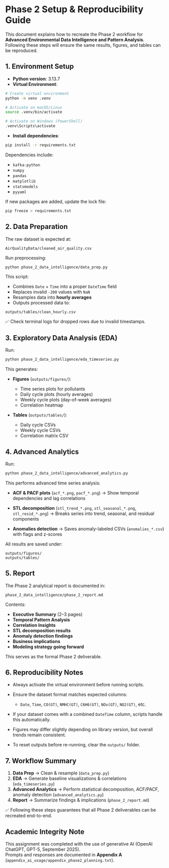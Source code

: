 
# Phase 2 Setup & Reproducibility Guide

This document explains how to recreate the Phase 2 workflow for **Advanced Environmental Data Intelligence and Pattern Analysis**.  
Following these steps will ensure the same results, figures, and tables can be reproduced.

## 1. Environment Setup

- **Python version**: 3.13.7  
- **Virtual Environment**:

```bash
# Create virtual environment
python -m venv .venv

# Activate on macOS/Linux
source .venv/bin/activate

# Activate on Windows (PowerShell)
.venv\Scripts\activate
````

* **Install dependencies**:

```bash
pip install -r requirements.txt
```

Dependencies include:

* `kafka-python`
* `numpy`
* `pandas`
* `matplotlib`
* `statsmodels`
* `pyyaml`

If new packages are added, update the lock file:

```bash
pip freeze > requirements.txt
```


## 2. Data Preparation

The raw dataset is expected at:

```
AirQualityData/cleaned_air_quality.csv
```

Run preprocessing:

```bash
python phase_2_data_intelligence/data_prep.py
```

This script:

* Combines `Date` + `Time` into a proper `DateTime` field
* Replaces invalid `-200` values with `NaN`
* Resamples data into **hourly averages**
* Outputs processed data to:

```
outputs/tables/clean_hourly.csv
```

✅ Check terminal logs for dropped rows due to invalid timestamps.


## 3. Exploratory Data Analysis (EDA)

Run:

```bash
python phase_2_data_intelligence/eda_timeseries.py
```

This generates:

* **Figures** (`outputs/figures/`):

  * Time series plots for pollutants
  * Daily cycle plots (hourly averages)
  * Weekly cycle plots (day-of-week averages)
  * Correlation heatmap

* **Tables** (`outputs/tables/`):

  * Daily cycle CSVs
  * Weekly cycle CSVs
  * Correlation matrix CSV


## 4. Advanced Analytics

Run:

```bash
python phase_2_data_intelligence/advanced_analytics.py
```

This performs advanced time series analysis:

* **ACF & PACF plots** (`acf_*.png`, `pacf_*.png`)
  → Show temporal dependencies and lag correlations

* **STL decomposition** (`stl_trend_*.png`, `stl_seasonal_*.png`, `stl_resid_*.png`)
  → Breaks series into trend, seasonal, and residual components

* **Anomalies detection**
  → Saves anomaly-labeled CSVs (`anomalies_*.csv`) with flags and z-scores

All results are saved under:

```
outputs/figures/
outputs/tables/
```


## 5. Report

The Phase 2 analytical report is documented in:

```
phase_2_data_intelligence/phase_2_report.md
```

Contents:

* **Executive Summary** (2–3 pages)
* **Temporal Pattern Analysis**
* **Correlation Insights**
* **STL decomposition results**
* **Anomaly detection findings**
* **Business implications**
* **Modeling strategy going forward**

This serves as the formal Phase 2 deliverable.


## 6. Reproducibility Notes

* Always activate the virtual environment before running scripts.
* Ensure the dataset format matches expected columns:

  * `Date`, `Time`, `CO(GT)`, `NMHC(GT)`, `C6H6(GT)`, `NOx(GT)`, `NO2(GT)`, etc.
* If your dataset comes with a combined `DateTime` column, scripts handle this automatically.
* Figures may differ slightly depending on library version, but overall trends remain consistent.
* To reset outputs before re-running, clear the `outputs/` folder.


## 7. Workflow Summary

1. **Data Prep** → Clean & resample (`data_prep.py`)
2. **EDA** → Generate baseline visualizations & correlations (`eda_timeseries.py`)
3. **Advanced Analytics** → Perform statistical decomposition, ACF/PACF, anomaly detection (`advanced_analytics.py`)
4. **Report** → Summarize findings & implications (`phase_2_report.md`)

✅ Following these steps guarantees that all Phase 2 deliverables can be recreated end-to-end.

## Academic Integrity Note

This assignment was completed with the use of generative AI (OpenAI ChatGPT, GPT-5, September 2025).  
Prompts and responses are documented in **Appendix A** (`appendix_ai_usage/appendix_phase2_planning.txt`).